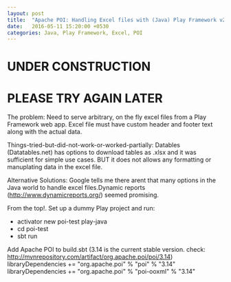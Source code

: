 ```yaml
---
layout: post
title:  "Apache POI: Handling Excel files with (Java) Play Framework v2.5.x"
date:   2016-05-11 15:20:00 +0530
categories: Java, Play Framework, Excel, POI
---
```


UNDER CONSTRUCTION
==================

PLEASE TRY AGAIN LATER
======================

The problem: Need to serve arbitrary, on the fly excel files from a Play Framework web app. Excel file must have custom header and footer text along with the actual data.

Things-tried-but-did-not-work-or-worked-partially: Datables (Datatables.net) has options to download tables as .xlsx and it was sufficient for simple use cases. BUT it does not allows any formatting or manuplating data in the excel file.

Alternative Solutions: Google tells me there arent that many options in the Java world to handle excel files.Dynamic reports (http://www.dynamicreports.org/) seemed promising.


From the top!.
Set up a dummy Play project and run:
* activator new poi-test play-java
* cd poi-test
* sbt run

Add Apache POI to build.sbt (3.14 is the current stable version. check: http://mvnrepository.com/artifact/org.apache.poi/poi/3.14)
libraryDependencies += "org.apache.poi" % "poi" % "3.14"
libraryDependencies += "org.apache.poi" % "poi-ooxml" % "3.14"




<script type="text/javascript" src="http://cdn.mathjax.org/mathjax/latest/MathJax.js?config=TeX-AMS-MML_HTMLorMML"></script>
